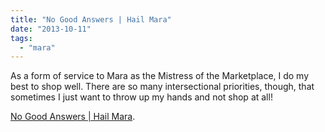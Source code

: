 ```yaml
---
title: "No Good Answers | Hail Mara"
date: "2013-10-11"
tags: 
  - "mara"
---
```


As a form of service to Mara as the Mistress of the Marketplace, I do my best to shop well. There are so many intersectional priorities, though, that sometimes I just want to throw up my hands and not shop at all!

[No Good Answers | Hail Mara](http://dearmara.wordpress.com/2013/10/11/no-good-answers/).

